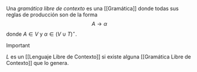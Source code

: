 Una *gramática libre de contexto* es una [[Gramática]] donde todas sus reglas de producción son de la forma $$A \rightarrow \alpha$$ donde $A \in V$ y $\alpha \in (V \cup T)^\star$.

> [!important] 
> $L$ es un [[Lenguaje Libre de Contexto]] si existe alguna [[Gramática Libre de Contexto]] que lo genera.
